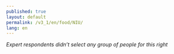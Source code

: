 ```yaml
---
published: true
layout: default
permalink: /v3_1/en/food/NIU/
lang: en
---
```

_Expert respondents didn’t select any group of people for this right_

